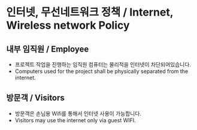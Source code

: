 # 인터넷, 무선네트워크 정책 / Internet, Wireless network Policy
## 내부 임직원 / Employee
- 프로젝트 작업을 진행하는 임직원 컴퓨터는 물리적을 인터넷이 차단되어있습니다.
- Computers used for the project shall be physically separated from the internet.

## 방문객 / Visitors
- 방문객은 손님용 Wifi를 통해서 인터넷 사용이 가능합니다.
- Visitors may use the internet only via guest WIFI.
